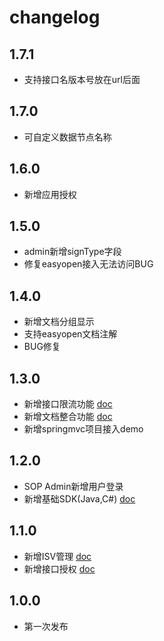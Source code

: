 # changelog

## 1.7.1 

- 支持接口名版本号放在url后面

## 1.7.0

- 可自定义数据节点名称

## 1.6.0

- 新增应用授权

## 1.5.0

- admin新增signType字段
- 修复easyopen接入无法访问BUG

## 1.4.0

- 新增文档分组显示
- 支持easyopen文档注解
- BUG修复

## 1.3.0

- 新增接口限流功能 [doc](http://durcframework.gitee.io/sop/#/files/10092_%E6%8E%A5%E5%8F%A3%E9%99%90%E6%B5%81?t=1555378655699)
- 新增文档整合功能 [doc](http://durcframework.gitee.io/sop/#/files/10041_%E7%BC%96%E5%86%99%E6%96%87%E6%A1%A3?t=1555378655698)
- 新增springmvc项目接入demo

## 1.2.0

- SOP Admin新增用户登录
- 新增基础SDK(Java,C#) [doc](http://durcframework.gitee.io/sop/#/files/10095_SDK%E5%BC%80%E5%8F%91?t=1554693919597)

## 1.1.0

- 新增ISV管理 [doc](http://durcframework.gitee.io/sop/#/files/10085_ISV%E7%AE%A1%E7%90%86?t=1554123435621)
- 新增接口授权 [doc](http://durcframework.gitee.io/sop/#/files/10090_%E8%B7%AF%E7%94%B1%E6%8E%88%E6%9D%83?t=1554123435621)

## 1.0.0

- 第一次发布
